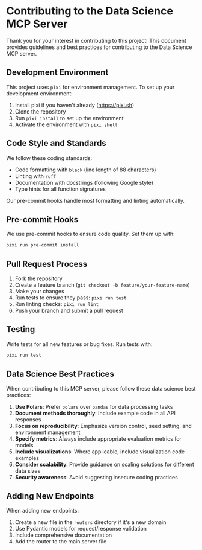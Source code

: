 # Contributing to the Data Science MCP Server

Thank you for your interest in contributing to this project! This document provides guidelines and best practices for contributing to the Data Science MCP server.

## Development Environment

This project uses `pixi` for environment management. To set up your development environment:

1. Install pixi if you haven't already (https://pixi.sh)
2. Clone the repository
3. Run `pixi install` to set up the environment
4. Activate the environment with `pixi shell`

## Code Style and Standards

We follow these coding standards:

- Code formatting with `black` (line length of 88 characters)
- Linting with `ruff`
- Documentation with docstrings (following Google style)
- Type hints for all function signatures

Our pre-commit hooks handle most formatting and linting automatically.

## Pre-commit Hooks

We use pre-commit hooks to ensure code quality. Set them up with:

```bash
pixi run pre-commit install
```

## Pull Request Process

1. Fork the repository
2. Create a feature branch (`git checkout -b feature/your-feature-name`)
3. Make your changes
4. Run tests to ensure they pass: `pixi run test`
5. Run linting checks: `pixi run lint`
6. Push your branch and submit a pull request

## Testing

Write tests for all new features or bug fixes. Run tests with:

```bash
pixi run test
```

## Data Science Best Practices

When contributing to this MCP server, please follow these data science best practices:

1. **Use Polars**: Prefer `polars` over `pandas` for data processing tasks
2. **Document methods thoroughly**: Include example code in all API responses
3. **Focus on reproducibility**: Emphasize version control, seed setting, and environment management
4. **Specify metrics**: Always include appropriate evaluation metrics for models
5. **Include visualizations**: Where applicable, include visualization code examples
6. **Consider scalability**: Provide guidance on scaling solutions for different data sizes
7. **Security awareness**: Avoid suggesting insecure coding practices

## Adding New Endpoints

When adding new endpoints:
1. Create a new file in the `routers` directory if it's a new domain
2. Use Pydantic models for request/response validation
3. Include comprehensive documentation
4. Add the router to the main server file
